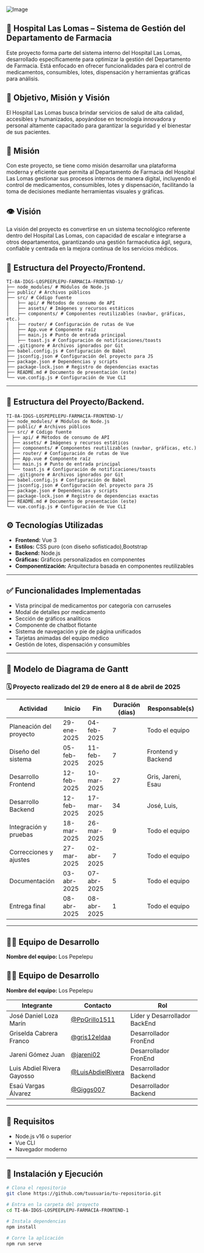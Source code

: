 ![Image](https://github.com/user-attachments/assets/03693e62-d52c-40f0-afeb-7157f2a53a94)


## 🏥 Hospital Las Lomas – Sistema de Gestión del Departamento de Farmacia

Este proyecto forma parte del sistema interno del Hospital Las Lomas, desarrollado específicamente para optimizar la gestión del Departamento de Farmacia. Está enfocado en ofrecer funcionalidades para el control de medicamentos, consumibles, lotes, dispensación y herramientas gráficas para análisis.

## 🎯 Objetivo, Misión y Visión

El Hospital Las Lomas busca brindar servicios de salud de alta calidad, accesibles y humanizados, apoyándose en tecnología innovadora y personal altamente capacitado para garantizar la seguridad y el bienestar de sus pacientes.

## 🎯 Misión

Con este proyecto, se tiene como misión desarrollar una plataforma moderna y eficiente que permita al Departamento de Farmacia del Hospital Las Lomas gestionar sus procesos internos de manera digital, incluyendo el control de medicamentos, consumibles, lotes y dispensación, facilitando la toma de decisiones mediante herramientas visuales y gráficas.


## 👁️ Visión

La visión del proyecto es convertirse en un sistema tecnológico referente dentro del Hospital Las Lomas, con capacidad de escalar e integrarse a otros departamentos, garantizando una gestión farmacéutica ágil, segura, confiable y centrada en la mejora continua de los servicios médicos.

## 📁 Estructura del Proyecto/Frontend.

```
TI-8A-IDGS-LOSPEEPLEPU-FARMACIA-FRONTEND-1/  
├── node_modules/ # Módulos de Node.js  
├── public/ # Archivos públicos  
├── src/ # Código fuente  
│   ├── api/ # Métodos de consumo de API  
│   ├── assets/ # Imágenes y recursos estáticos  
│   ├── components/ # Componentes reutilizables (navbar, gráficas, etc.)  
│   ├── router/ # Configuración de rutas de Vue  
│   ├── App.vue # Componente raíz  
│   ├── main.js # Punto de entrada principal  
│   ├── toast.js # Configuración de notificaciones/toasts  
├── .gitignore # Archivos ignorados por Git  
├── babel.config.js # Configuración de Babel  
├── jsconfig.json # Configuración del proyecto para JS  
├── package.json # Dependencias y scripts  
├── package-lock.json # Registro de dependencias exactas  
├── README.md # Documento de presentación (este)  
└── vue.config.js # Configuración de Vue CLI  
```

---

## 📁 Estructura del Proyecto/Backend.
```
TI-8A-IDGS-LOSPEPELEPU-FARMACIA-FRONTEND-1/
├── node_modules/ # Módulos de Node.js
├── public/ # Archivos públicos
├── src/ # Código fuente
│ ├── api/ # Métodos de consumo de API
│ ├── assets/ # Imágenes y recursos estáticos
│ ├── components/ # Componentes reutilizables (navbar, gráficas, etc.)
│ ├── router/ # Configuración de rutas de Vue
│ ├── App.vue # Componente raíz
│ ├── main.js # Punto de entrada principal
│ └── toast.js # Configuración de notificaciones/toasts
├── .gitignore # Archivos ignorados por Git
├── babel.config.js # Configuración de Babel
├── jsconfig.json # Configuración del proyecto para JS
├── package.json # Dependencias y scripts
├── package-lock.json # Registro de dependencias exactas
├── README.md # Documento de presentación (este)
└── vue.config.js # Configuración de Vue CLI
```

## ⚙️ Tecnologías Utilizadas

- **Frontend:** Vue 3
- **Estilos:** CSS puro (con diseño sofisticado),Bootstrap
- **Backend:** Node.js
- **Gráficas:** Gráficos personalizados en componentes
- **Componentización:** Arquitectura basada en componentes reutilizables

---

## ✅ Funcionalidades Implementadas

- Vista principal de medicamentos por categoría con carruseles
- Modal de detalles por medicamento
- Sección de gráficos analíticos
- Componente de chatbot flotante
- Sistema de navegación y pie de página unificados
- Tarjetas animadas del equipo médico
- Gestión de lotes, dispensación y consumibles

---

## 📆 Modelo de Diagrama de Gantt

### 🗓 Proyecto realizado del 29 de enero al 8 de abril de 2025

| Actividad               | Inicio      | Fin         | Duración (días) | Responsable(s)     |
| ----------------------- | ----------- | ----------- | --------------- | ------------------ |
| Planeación del proyecto | 29-ene-2025 | 04-feb-2025 | 7               | Todo el equipo     |
| Diseño del sistema      | 05-feb-2025 | 11-feb-2025 | 7               | Frontend y Backend |
| Desarrollo Frontend     | 12-feb-2025 | 10-mar-2025 | 27              | Gris, Jareni, Esau |
| Desarrollo Backend      | 12-feb-2025 | 17-mar-2025 | 34              | José, Luis,        |
| Integración y pruebas   | 18-mar-2025 | 26-mar-2025 | 9               | Todo el equipo     |
| Correcciones y ajustes  | 27-mar-2025 | 02-abr-2025 | 7               | Todo el equipo     |
| Documentación           | 03-abr-2025 | 07-abr-2025 | 5               | Todo el equipo     |
| Entrega final           | 08-abr-2025 | 08-abr-2025 | 1               | Todo el equipo     |

---

## 👨‍💻 Equipo de Desarrollo

**Nombre del equipo:** Los Pepelepu


## 👨‍💻 Equipo de Desarrollo

**Nombre del equipo:** Los Pepelepu

|Integrante|Contacto|Rol|
|------------|--------|---|
|José Daniel Loza Marín |[@PpGrillo1511](https://github.com/PpGrillo1511)|Líder y Desarrollador BackEnd|
|Griselda Cabrera Franco |[@gris12eldaa](https://github.com/gris12eldaa)|Desarrollador FronEnd|
|Jareni Gómez Juan |[@jareni02](https://github.com/jareni02)|Desarrollador FronEnd|
|Luis Abdiel Rivera Gayosso |[@LuisAbdielRivera](https://github.com/LuisAbdielRivera)|Desarrollador Backend|
|Esaú Vargas Álvarez |[@Giggs007](https://github.com/Giggs007)|Desarrollador Backend|

---

## 📌 Requisitos

- Node.js v16 o superior
- Vue CLI
- Navegador moderno

---

## 🚀 Instalación y Ejecución

```bash
# Clona el repositorio
git clone https://github.com/tuusuario/tu-repositorio.git

# Entra en la carpeta del proyecto
cd TI-8A-IDGS-LOSPEEPLEPU-FARMACIA-FRONTEND-1

# Instala dependencias
npm install

# Corre la aplicación
npm run serve
```

